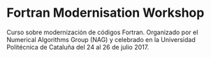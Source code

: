 # Fortran Modernisation Workshop
Curso sobre modernización de códigos Fortran. Organizado por el Numerical Algorithms Group (NAG) y celebrado en la Universidad Politécnica de Cataluña del 24 al 26 de julio 2017.

